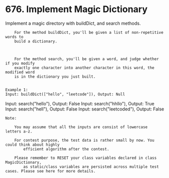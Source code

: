 # 676. Implement Magic Dictionary

Implement a magic directory with buildDict, and search methods.
    

    
        For the method buildDict, you'll be given a list of non-repetitive words to
        build a dictionary.
    

    
        For the method search, you'll be given a word, and judge whether if you modify
        exactly one character into another character in this word, the modified word
        is in the dictionary you just built.
    

    Example 1:
    Input: buildDict(["hello", "leetcode"]), Output: Null
Input: search("hello"), Output: False
Input: search("hhllo"), Output: True
Input: search("hell"), Output: False
Input: search("leetcoded"), Output: False

    

    Note:
    
        You may assume that all the inputs are consist of lowercase letters a-z.
        
        For contest purpose, the test data is rather small by now. You could think about highly
            efficient algorithm after the contest.
        
        Please remember to RESET your class variables declared in class MagicDictionary,
            as static/class variables are persisted across multiple test cases. Please see here for more details.